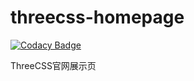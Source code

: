 # threecss-homepage

[![Codacy Badge](https://api.codacy.com/project/badge/Grade/28612234bb2d400cac51f46ae57eb64f)](https://www.codacy.com/app/232365732/threecss-homepage?utm_source=github.com&amp;utm_medium=referral&amp;utm_content=dianbaer/threecss-homepage&amp;utm_campaign=Badge_Grade)


ThreeCSS官网展示页
